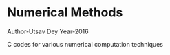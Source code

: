 # Numerical Methods
Author-Utsav Dey 
Year-2016

C codes for various numerical computation techniques 

